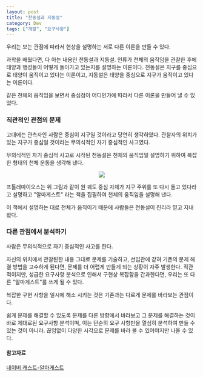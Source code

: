 ```yaml
---
layout: post
title: "천동설과 지동설"
category: Dev
tags: ["개발", "요구사항"]
---
```


우리는 보는 관점에 따라서 현상을 설명하는 서로 다른 
이론을 만들 수 있다.

과학을 배웠다면, 다 아는 내용인 천동설과 지동설. 인류가 천체의 움직임을 
관찰한 후에 태양과 행성들이 어떻게 돌아가고 있는지를 
설명하는 이론이다.
천동설은 지구를 중심으로 태양이 움직이고 있다는 이론이고, 
지동설은 태양을 중심으로 지구가 움직이고 있다는 이론이다.

같은 천체의 움직임을 보면서 중심점이 어디인가에 따라서 다른
이론을 만들어 낼 수 있었다.


### 직관적인 관점의 문제

고대에는 관측자인 사람은 중심이 지구일 것이라고 당연히 생각하였다.
관찰자의 위치가 있는 지구가 중심일 것이라는 무의식적인 
자기 중심적인 사고였다.

무의식적인 자기 중심적 사고로 시작된 천동설은 천체의 움직임일 
설명하기 위하여 복잡한 형태의 천체 운동을 생각해 낸다.

<p align="center">
 <img src="https://ncc-phinf.pstatic.net/ncc02/2011/7/28/16/1.jpg?type=w646"/>
</p>

프톨레마이오스는 위 그림과 같이 원 궤도 
중심 자체가 지구 주위를 또 다시 돌고 있다라고 설명하고 "알마게스트" 
라는 책을 집필하여 천체의 움직임을 설명해 낸다.

이 책에서 설명하는 대로 천체가 움직이기 때문에 
사람들은 천동설이 진리라 믿고 지내왔다.


### 다른 관점에서 분석하기

사람은 무의식적으로 자기 중심적인 사고를 한다.

자신의 위치에서 관찰된한 내용 그대로 문제를 기술하고, 
선입관에 갇혀 기존의 문제 해결 방법을 고수하게 된다면, 
문제를 더 어렵게 만들게 되는 상황이 자주 발생한다. 직관적이지만, 
성급한 요구사항 분석으로 인해서 구현상 복잡함을 간과한다면, 
우리는 또 다른 "알마게스트"를 쓰게 될 수 있다.

복잡한 구현 사항을 일시에 해소 시키는 것은 기존과는 다르게 문제를 
바라보는 관점이다.

쉽게 문제를 해결할 수 있도록 문제를 다른 방향에서 바라보고 그
문제를 해결하는 것이 바로 제대로된 요구사항 분석이며, 이는
단순히 요구 사항만을 열심히 분석하여 만들 수 있는 것이 아니라.
끊임없이 다양한 시각으로 문제를 바라 볼 수 있어야지만 
나올 수 있다.


#### 참고자료

[네이버 캐스트-알마게스트](https://terms.naver.com/entry.nhn?docId=3572413&cid=58947&categoryId=58981)

